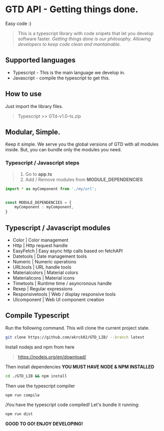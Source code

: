 # GTD API - Getting things done.
Easy code :)

> This is a typescript library with code snipets that let you develop software faster. 
> *Getting things done is our philosophy. Allowing developers to keep code clean and mantainable.*



## Supported languages

- Typescript - This is the main language we develop in.
- Javascript - compile the typescript to get this.
 

## How to use

Just import the library files.
> Typescript  >> GTd-v1.0-ts.zip


## Modular, Simple.

Keep it simple. We serve you the global versions of GTD with all modules inside.
But, you can bundle only the modules you need.



### Typescript / Javascript steps

> 1.  Go to **app.ts**
> 2.  Add / Remove modules from **MODULE_DEPENDENCIES**



```typescript
import * as myComponent from './my/url';


const MODULE_DEPENDENCIES = { 
    myComponent : myComponent,
}
```



## Typescript / Javascript modules

- Color 						| Color management
- Http                           | Http request handle 
- EasyFetch                 | Easy  async http calls based on fetchAPI
- Datetools                  | Date management tools
- Numeric                    | Numeric operations 
- URLtools                   | URL handle tools
- Materialcolors         | Material colors
- Materialicons           | Material icons
- Timetools                 | Runtime time / asyncronous handle
- Rexep                        | Regular expressions
- Responsivetools      | Web / display responsive tools
- UIcomponent           | Web UI component creation 



## Compile Typescript

Run the following command. This will clone the current project state.

```bash
git clone https://github.com/akrck02/GTD_LIB/ --branch latest
```



Install nodejs and npm from here

>  https://nodejs.org/en/download/



Then install dependencies **YOU MUST HAVE NODE & NPM INSTALLED**

```bash
cd ./GTD_LIB && npm install
```



Then use the typescript compiler

```bash
npm run compile
```



¡You have the typescript code compiled! Let's bundle it running: 

```bash
npm run dist
```



**GOOD TO GO! ENJOY DEVELOPING!**
